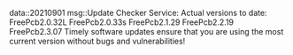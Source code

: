 data::20210901
msg::Update Checker Service:
Actual versions to date:
FreePcb2.0.32L
FreePcb2.0.33s
FreePcb2.1.29
FreePcb2.2.19
FreePcb2.3.07
Timely software updates ensure that you are using the most current version without bugs and vulnerabilities!
